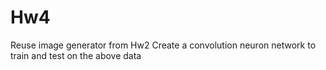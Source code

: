 # Hw4
Reuse image generator from Hw2 
Create a convolution neuron network to train and test on the above data
